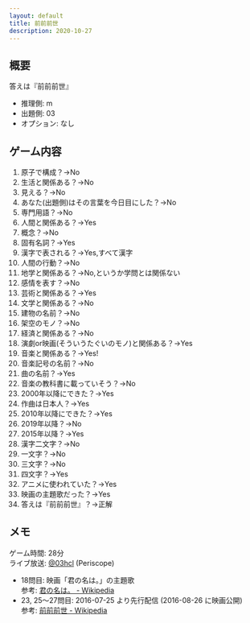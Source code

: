 ```yaml
---
layout: default
title: 前前前世
description: 2020-10-27
---
```


## 概要

答えは『前前前世』

- 推理側: m
- 出題側: 03
- オプション: なし

## ゲーム内容

1. 原子で構成？→No
2. 生活と関係ある？→No
3. 見える？→No
4. あなた(出題側)はその言葉を今日目にした？→No
5. 専門用語？→No
6. 人間と関係ある？→Yes
7. 概念？→No
8. 固有名詞？→Yes
9. 漢字で表される？→Yes,すべて漢字
10. 人間の行動？→No
11. 地学と関係ある？→No,というか学問とは関係ない
12. 感情を表す？→No
13. 芸術と関係ある？→Yes
14. 文学と関係ある？→No
15. 建物の名前？→No
16. 架空のモノ？→No
17. 経済と関係ある？→No
18. 演劇or映画(そういうたぐいのモノ)と関係ある？→Yes
19. 音楽と関係ある？→Yes!
20. 音楽記号の名前？→No
21. 曲の名前？→Yes
22. 音楽の教科書に載っていそう？→No
23. 2000年以降にできた？→Yes
24. 作曲は日本人？→Yes
25. 2010年以降にできた？→Yes
26. 2019年以降？→No
27. 2015年以降？→Yes
28. 漢字二文字？→No
29. 一文字？→No
30. 三文字？→No
31. 四文字？→Yes
32. アニメに使われていた？→Yes
33. 映画の主題歌だった？→Yes
34. 答えは『前前前世』？→正解

## メモ

ゲーム時間: 28分  
ライブ放送: [@03hcl](https://www.periscope.tv/03hcl/1vOGwkrQrdEGB) (Periscope)

- 18問目: 映画「君の名は。」の主題歌  
  参考: [君の名は。 - Wikipedia](https://ja.wikipedia.org/wiki/%E5%90%9B%E3%81%AE%E5%90%8D%E3%81%AF%E3%80%82)
- 23, 25～27問目: 2016-07-25 より先行配信 (2016-08-26 に映画公開)  
  参考: [前前前世 - Wikipedia](https://ja.wikipedia.org/wiki/%E5%89%8D%E5%89%8D%E5%89%8D%E4%B8%96)
